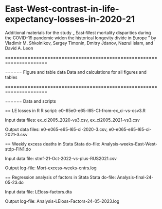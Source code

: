 # East-West-contrast-in-life-expectancy-losses-in-2020-21

Additional materials for the study „ East-West mortality disparities during the COVID-19 pandemic widen the historical longevity divide in Europe ” by Vladimir M. Shkolnikov, Sergey Timonin, Dmitry Jdanov, Nazrul Islam, and David A. Leon


=====================================================================

====== Figure and table data
Data and calculations for all figures and tables 


=====================================================================

====== Data and scripts

== LE losses in R
R script: e0-65e0-e65-l65-CI-from-ex_ci-vs-csv3.R

Input data files: ex_ci2005_2020-vs3.csv,  ex_ci2005_2021-vs3.csv

Output data files: e0-e065-e65-l65-ci-2020-3.csv,  e0-e065-e65-l65-ci-2021-3.csv

== Weekly excess deaths in Stata
Stata do-file: Analysis-weeks-East-West-stdp-FIN1.do

Input data file: stmf-21-Oct-2022-vs-plus-RUS2021.csv

Output log-file: Mort-excess-weeks-cntrs.log

== Regression analysis of factors in Stata
Stata do-file: Analysis-final-24-05-23.do

Input data file: LEloss-factors.dta

Output log-file: Analysis-LEloss-Factors-24-05-2023.log

